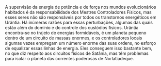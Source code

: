 ﻿A supervisão da energia de potência e de força nos mundos evolucionários habitados é da responsabilidade dos Mestres Controladores Físicos, mas esses seres não são responsáveis por todos os transtornos energéticos em Urântia. Há inúmeras razões para essas perturbações, algumas das quais estão além do domínio e do controle dos custódios físicos. Urântia encontra-se no trajeto de energias formidáveis, é um planeta pequeno dentro de um circuito de massas enormes, e os controladores locais algumas vezes empregam um número enorme das suas ordens, no esforço de equalizar essas linhas de energia. Eles conseguem isso bastante bem, no que diz respeito aos circuitos físicos de Satânia, mas têm problemas para isolar o planeta das correntes poderosas de Norlatiadeque.